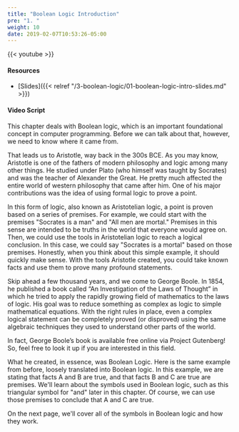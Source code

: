 ```yaml
---
title: "Boolean Logic Introduction"
pre: "1. "
weight: 10
date: 2019-02-07T10:53:26-05:00
---
```


{{< youtube  >}}

#### Resources

* [Slides]({{< relref "/3-boolean-logic/01-boolean-logic-intro-slides.md" >}})

#### Video Script

This chapter deals with Boolean logic, which is an important foundational concept in computer programming. Before we can talk about that, however, we need to know where it came from.

That leads us to Aristotle, way back in the 300s BCE. As you may know, Aristotle is one of the fathers of modern philosophy and logic among many other things. He studied under Plato (who himself was taught by Socrates) and was the teacher of Alexander the Great. He pretty much affected the entire world of western philosophy that came after him. One of his major contributions was the idea of using formal logic to prove a point.

In this form of logic, also known as Aristotelian logic, a point is proven based on a series of premises. For example, we could start with the premises "Socrates is a man" and "All men are mortal." Premises in this sense are intended to be truths in the world that everyone would agree on. Then, we could use the tools in Aristotelian logic to reach a logical conclusion. In this case, we could say "Socrates is a mortal" based on those premises. Honestly, when you think about this simple example, it should quickly make sense. With the tools Aristotle created, you could take known facts and use them to prove many profound statements.

Skip ahead a few thousand years, and we come to George Boole. In 1854, he published a book called “An Investigation of the Laws of Thought” in which he tried to apply the rapidly growing field of mathematics to the laws of logic. His goal was to reduce something as complex as logic to simple mathematical equations. With the right rules in place, even a complex logical statement can be completely proved (or disproved) using the same algebraic techniques they used to understand other parts of the world.

In fact, George Boole’s book is available free online via Project Gutenberg! So, feel free to look it up if you are interested in this field.

What he created, in essence, was Boolean Logic. Here is the same example from before, loosely translated into Boolean logic. In this example, we are stating that facts A and B are true, and that facts B and C are true are premises. We'll learn about the symbols used in Boolean logic, such as this triangular symbol for "and" later in this chapter. Of course, we can use those premises to conclude that A and C are true.

On the next page, we'll cover all of the symbols in Boolean logic and how they work.
